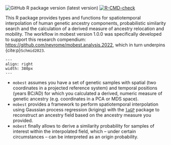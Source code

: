 ![GitHub R package
version](https://img.shields.io/github/r-package/v/nevrome/mobest) (latest version)
[![R-CMD-check](https://github.com/nevrome/mobest/actions/workflows/check-release.yaml/badge.svg)](https://github.com/nevrome/mobest/actions/workflows/check-release.yaml)

This R package provides types and functions for spatiotemporal interpolation of human genetic ancestry components, probabilistic similarity search and the calculation of a derived measure of ancestry relocation and mobility. The workflow in mobest version 1.0.0 was specifically developed to support this research compendium: <https://github.com/nevrome/mobest.analysis.2022>, which in turn underpins {cite:p}`Schmid2023`.

```{figure} img/example_movie.gif
---
align: right
width: 380px
---
```

- `mobest` assumes you have a set of genetic samples with spatial (two coordinates in a projected reference system) and temporal positions (years BC/AD) for which you calculated a derived, numeric measure of genetic ancestry (e.g. coordinates in a PCA or MDS space).
- `mobest` provides a framework to perform spatiotemporal interpolation using Gaussian process regression (kriging) with the [`laGP`](https://CRAN.R-project.org/package=laGP) package to reconstruct an ancestry field based on the ancestry measure you provided.
- `mobest` finally allows to derive a similarity probability for samples of interest within the interpolated field, which – under certain circumstances – can be interpreted as an origin probability.
